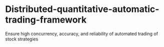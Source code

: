 # Distributed-quantitative-automatic-trading-framework
Ensure high concurrency, accuracy, and reliability of automated trading of stock strategies
